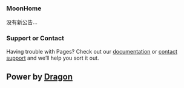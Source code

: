### MoonHome
没有新公告...

### Support or Contact

Having trouble with Pages? Check out our [documentation](https://docs.github.com/categories/github-pages-basics/) or [contact support](https://support.github.com/contact) and we’ll help you sort it out.
## Power by [Dragon](https://space.bilibili.com/522424750)
